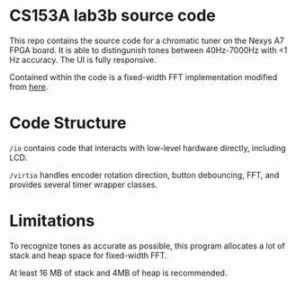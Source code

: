 # CS153A lab3b source code

This repo contains the source code for a chromatic tuner
on the Nexys A7 FPGA board.
It is able to distingunish tones between 40Hz-7000Hz
with <1 Hz accuracy. The UI is fully responsive.

Contained within the code is a fixed-width FFT implementation
modified from [here](https://gist.github.com/Tomwi/3842231).

# Code Structure

`/io` contains code that interacts with low-level hardware directly,
including LCD.

`/virtio` handles encoder rotation direction, button debouncing,
FFT, and provides several timer wrapper classes.

# Limitations

To recognize tones as accurate as possible,
this program allocates a lot of stack and heap space
for fixed-width FFT.

At least 16 MB of stack and 4MB of heap is recommended.

